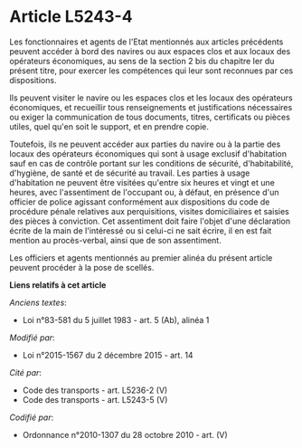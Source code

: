 # Article L5243-4

Les fonctionnaires et agents de l'Etat mentionnés aux articles précédents peuvent accéder à bord des navires ou aux espaces
clos et aux locaux des opérateurs économiques, au sens de la section 2 bis du chapitre Ier du présent titre, pour exercer les
compétences qui leur sont reconnues par ces dispositions.

Ils peuvent visiter le navire ou les espaces clos et les locaux des opérateurs économiques, et recueillir tous renseignements
et justifications nécessaires ou exiger la communication de tous documents, titres, certificats ou pièces utiles, quel qu'en
soit le support, et en prendre copie. 

Toutefois, ils ne peuvent accéder aux parties du navire ou à la partie des locaux des opérateurs économiques qui sont à usage
exclusif d'habitation sauf en cas de contrôle portant sur les conditions de sécurité, d'habitabilité, d'hygiène, de santé et
de sécurité au travail. Les parties à usage d'habitation ne peuvent être visitées qu'entre six heures et vingt et une heures,
avec l'assentiment de l'occupant ou, à défaut, en présence d'un officier de police agissant conformément aux dispositions du
code de procédure pénale relatives aux perquisitions, visites domiciliaires et saisies des pièces à conviction. Cet
assentiment doit faire l'objet d'une déclaration écrite de la main de l'intéressé ou si celui-ci ne sait écrire, il en est
fait mention au procès-verbal, ainsi que de son assentiment.

Les officiers et agents mentionnés au premier alinéa du présent article peuvent procéder à la pose de scellés.

**Liens relatifs à cet article**

_Anciens textes_:

  - Loi n°83-581 du 5 juillet 1983 - art. 5 (Ab), alinéa 1

_Modifié par_:

  - Loi n°2015-1567 du 2 décembre 2015 - art. 14

_Cité par_:

  - Code des transports - art. L5236-2 (V)
  - Code des transports - art. L5243-5 (V)

_Codifié par_:

  - Ordonnance n°2010-1307 du 28 octobre 2010 - art. (V)

